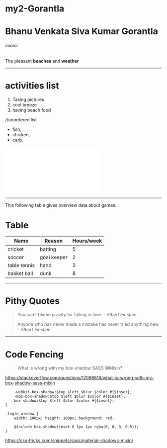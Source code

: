 # my2-Gorantla
# Bhanu Venkata Siva Kumar Gorantla
###### miami

The pleasant **beaches** and **weather**
 

---
# activities list

1. Taking pictures
2. cool breeze
3. having beach food

//unordered list

- fish, 
- chicken,
- carb.


 ![MyStatsLink](MyStats.md)

 *** 
This following table gives overview data about games.
 # Table
| Name | Reason | Hours/week |
| --- | --- | ---|
| cricket | batting | 5 |
| soccer | goal keeper | 2 |
| table tennis | hand | 3 |
| basket ball | dunk | 8|

***
# Pithy Quotes

> You can't blame gravity for falling in love. - *Albert Einstein*

> Anyone who has never made a mistake has never tried anything new. - *Albert Einstein*


***
# Code Fencing

> What is wrong with my box-shadow SASS @Mixin?

https://stackoverflow.com/questions/17098818/what-is-wrong-with-my-box-shadow-sass-mixin

``` @mixin box-shadow($top, $left, $blur, $color, $inset:"") {
    -webkit-box-shadow:$top $left $blur $color #{$inset};
    -moz-box-shadow:$top $left $blur $color #{$inset};
    box-shadow:$top $left $blur $color #{$inset};
}

.login_window {
    width: 200px; height: 100px; background: red;

    @include box-shadow(inset 0 1px 1px rgba(0, 0, 0, 0.5));
}

```
https://css-tricks.com/snippets/sass/material-shadows-mixin/






